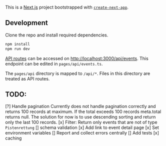 This is a [Next.js](https://nextjs.org/) project bootstrapped with [`create-next-app`](https://github.com/vercel/next.js/tree/canary/packages/create-next-app).

## Development

Clone the repo and install required dependencies.

```bash
npm install
npm run dev
```

[API routes](https://nextjs.org/docs/api-routes/introduction) can be accessed on [http://localhost:3000/api/events](http://localhost:3000/api/events). This endpoint can be edited in `pages/api/events.ts`.

The `pages/api` directory is mapped to `/api/*`. Files in this directory are treated as API routes.

## TODO:

[?] Handle pagination
Currently does not handle pagination correctly and returns 100 records at maximum. If the total exceeds 100 records meta.total returns null. The solution for now is to use descending sorting and return only the last 100 records.
[x] Filter: Return only events that are not of type `Pistenrettung`
[] schema validation
[x] Add link to event detail page
[x] Set environment variables
[] Report and collect errors centrally
[] Add tests
[x] caching

